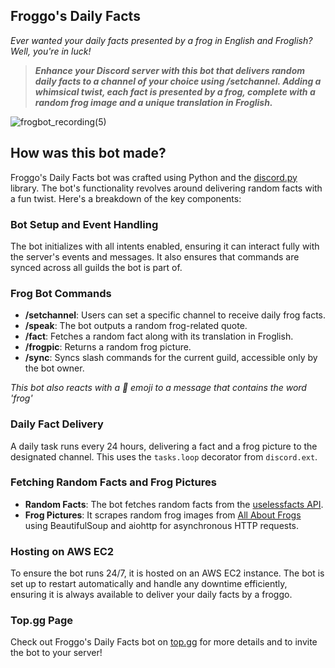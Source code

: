 ## Froggo's Daily Facts

*Ever wanted your daily facts presented by a frog in English and Froglish? Well, you're in luck!*


>***Enhance your Discord server with this bot that delivers random daily facts to a channel of your choice using /setchannel. Adding a whimsical twist, each fact is presented by a frog, complete with a random frog image and a unique translation in Froglish.***


![frogbot_recording(5)](https://github.com/user-attachments/assets/4930ef2b-2e35-4cda-8456-b7e4281af2ce)


## How was this bot made?

Froggo's Daily Facts bot was crafted using Python and the [discord.py](https://discordpy.readthedocs.io/en/stable/) library. The bot's functionality revolves around delivering random facts with a fun twist. Here's a breakdown of the key components:

### Bot Setup and Event Handling
The bot initializes with all intents enabled, ensuring it can interact fully with the server's events and messages. It also ensures that commands are synced across all guilds the bot is part of.

### Frog Bot Commands
- **/setchannel**: Users can set a specific channel to receive daily frog facts.
- **/speak**: The bot outputs a random frog-related quote.
- **/fact**: Fetches a random fact along with its translation in Froglish.
- **/frogpic**: Returns a random frog picture.
- **/sync**: Syncs slash commands for the current guild, accessible only by the bot owner.

*This bot also reacts with a 🐸 emoji to a message that contains the word 'frog'*

### Daily Fact Delivery
A daily task runs every 24 hours, delivering a fact and a frog picture to the designated channel. This uses the `tasks.loop` decorator from `discord.ext`.

### Fetching Random Facts and Frog Pictures
- **Random Facts**: The bot fetches random facts from the [uselessfacts API](https://uselessfacts.jsph.pl/).
- **Frog Pictures**: It scrapes random frog images from [All About Frogs](http://allaboutfrogs.org/funstuff/randomfrog.html) using BeautifulSoup and aiohttp for asynchronous HTTP requests.

### Hosting on AWS EC2
To ensure the bot runs 24/7, it is hosted on an AWS EC2 instance. The bot is set up to restart automatically and handle any downtime efficiently, ensuring it is always available to deliver your daily facts by a froggo.

### Top.gg Page
Check out Froggo's Daily Facts bot on [top.gg](https://top.gg/bot/1263169512807596137) for more details and to invite the bot to your server!

